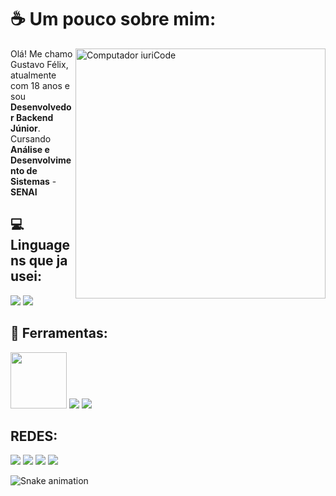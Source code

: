 # ☕ Um pouco sobre mim:

<img src="https://raw.githubusercontent.com/MicaelliMedeiros/micaellimedeiros/master/image/computer-illustration.png" min-width="400px" max-width="400px" width="400px" align="right" alt="Computador iuriCode">

<p align="left"> 
  Olá! Me chamo Gustavo Félix, atualmente com 18 anos e sou <strong> Desenvolvedor Backend Júnior</strong>.<br>
  Cursando <strong>Análise e Desenvolvimento de Sistemas</strong> - <strong>SENAI</strong>
</p>


## 💻 Linguagens que ja usei:
<div>
  <img src="https://img.shields.io/badge/Java-ED8B00?style=for-the-badge&logo=openjdk&logoColor=white" target="_blank">
  <img src="https://img.shields.io/badge/Python-14354C?style=for-the-badge&logo=python&logoColor=white" target="_blank">
</div>
<div>
  <h2> 🧰 Ferramentas:</h2>
  <img src="https://img.shields.io/badge/-Spring-6DB33F?style=flat-square&logo=spring&logoColor=white" max-width="90px" width="90px">
  <img src="https://img.shields.io/badge/Docker-2496ED?style=for-the-badge&logo=docker&logoColor=white" target="_blank">
  <img src="https://img.shields.io/badge/Podman-892CA0?style=for-the-badge&logo=podman&logoColor=white" target="_blank">

<div> 
  <h2>REDES:</h2>
  <a href="https://www.youtube.com/c/Pheliquizツ" target="_blank"><img src="https://img.shields.io/badge/YouTube-FF0000?style=for-the-badge&logo=youtube&logoColor=white" target="_blank"></a>
  <a href="https://www.instagram.com/sansao_project/" target="_blank"><img src="https://img.shields.io/badge/-Instagram-%23E4405F?style=for-the-badge&logo=instagram&logoColor=white" target="_blank"></a>
 	<a href="https://www.linkedin.com/in/printfelix/" target="_blank"><img src="https://img.shields.io/badge/LinkedIn-0077B5?style=for-the-badge&logo=linkedin&logoColor=white" target="_blank"></a>
  <a href="https://api.whatsapp.com/send?phone=5511977760315" target="_blank"><img src="https://img.shields.io/badge/WhatsApp-25D366?style=for-the-badge&logo=whatsapp&logoColor=white" target="_blank"></a>

![Snake animation](https://github.com/SrGambiarra/SrGambiarra/blob/output/github-contribution-grid-snake.svg)
</div>

